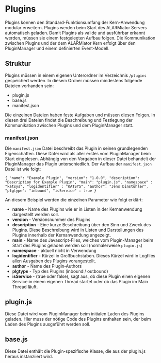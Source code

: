 # Plugins

Plugins können den Standard-Funktionsumfang der Kern-Anwendung modular erweitern. Plugins werden beim Start des ALARMiator Servers automatisch geladen. Damit Plugins als valide und ausführbar erkannt werden, müssen sie einem festgelegten Aufbau folgen. Die Kommunikation zwischen Plugins und der dem ALARMiator Kern erfolgt über den PluginManager und einem definierten Event-Modell.

## Struktur

Plugins müssen in einem eigenen Unterordner im Verzeichnis `/plugins` gespeichert werden. In diesem Ordner müssen mindestens folgende Dateien vorhanden sein:

 - plugin.js
 - base.js
 - manifest.json

Die einzelnen Dateien haben feste Aufgaben und müssen diesen Folgen. In diesen drei Dateien findet die Beschreibung und Festlegung der Kommunikation zwischen Plugins und dem PluginManager statt.

### manifest.json

Die `manifest.json` Datei beschreibt das Plugin in seinen grundlegenden Eigenschaften. Diese Datei wird als aller erstes vom PluginManager beim Start eingelesen. Abhängig von den Vorgaben in dieser Datei behandelt der PluginManager das Plugin unterschiedlich. Der Aufbau der `manifest.json` Datei ist wie folgt:

`{
    "name": "Example Plugin",
    "version": "1.0.0",
    "description": "Description for Example Plugin",
    "main": "plugin.js",
    "namespace" : "katsys",
    "logidentifier" : "KATSYS",
    "author": "Jens Dinstühler",
    "plgtype": "inbound",
    "isService" : true
}`

An diesem Beispiel werden die einzelnen Parameter wie folgt erklärt:

* **name** - Name des Plugins wie er in Listen in der Kernanwendung dargestellt werden soll.
* **version** - Versionsnummer des Plugins
* **description** - Eine kurze Beschreibung über den Sinn und Zweck des Plugins. Diese Beschreibung wird in Listen und Darstellungen des Plugins innerhalb der Kernanwendung angezeigt.
* **main** - Name des Javascript-Files, welches vom Plugin-Manager beim Start des Plugins geladen werden soll (normalerweise `plugin.js`)
* **namespace** - aktuell nicht in Verwendung
* **logidentifier** - Kürzel in Großbuchstaben. Dieses Kürzel wird in Logfiles allen Ausgaben des Plugins vorangestellt.
* **author** - Name des Plugin-Authors
* **plgtype** - Typ des Plugins (inbound / outbound)
* **isService** - (true oder false), sagt aus, ob diese Plugin einen eigenen Service in einem eigenen Thread startet oder ob das Plugin im Main Thread läuft.

## plugin.js

Diese Datei wird vom PluginManager beim initialen Laden des Plugins geladen. Hier muss der nötige Code des Plugins enthalten sein, der beim Laden des Plugins ausgeführt werden soll.

## base.js

Diese Datei enthält die Plugin-spezifische Klasse, die aus der plugin.js heraus instanziiert wird.